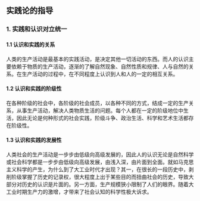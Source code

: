  ## 实践论的指导

### 1. 实践和认识对立统一

#### 1.1 认识和实践的关系

人类的生产活动是最基本的实践活动，是决定其他一切活动的东西。而人的认识主要依赖于物质的生产活动，逐渐的了解自然现象、自然性质和规律、人与自然的关系。在生产活动的过程中，在不同程度上认识到人和人的一定的相互关系。

#### 1.2  认识和实践的阶级性

在各种阶级的社会中，各阶级的社会成员，以各种不同的方式，结成一定的生产关系，从事生产活动，解决人类物质生活的问题。每个人都在一定的阶级地位中生活，因此无论是何种形式的社会实践，阶级斗争、政治生活、科学和艺术生活都存在阶级性。

#### 1.3 认识和实践的发展性

人类社会的生产活动是一步步由低级向高级发展的，因此人的认识无论是自然科学或社会科学都是一步步由低级向高级发展，由浅入深，由片面到全面。就如马克思主义科学的产生，为什么到了大工业时代才出现？其一，在很长的一段历史中，剥削阶级掌握了历史的记录权，很大程度上出于某些目的而扭曲社会的历史，导致大部分对历史的认识是片面的。另一方面，生产规模狭小限制了人们的眼界。随着大工业时期生产力的激增，才带来了社会认知的科学性极大诉求。
